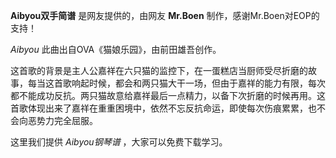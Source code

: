 

**Aibyou双手简谱** 是网友提供的，由网友 **Mr.Boen** 制作，感谢Mr.Boen对EOP的支持！

_Aibyou_ 此曲出自OVA《猫娘乐园》，由前田雄吾创作。

这首歌的背景是主人公嘉祥在六只猫的监控下，在一蛋糕店当厨师受尽折磨的故事，每当这首歌响起时候，都会和两只猫大干一场，但由于嘉祥的能力有限，每次都不能成功反抗。两只猫故意给嘉祥最后一点精力，以备下次折磨的时候再用。这首歌体现出来了嘉祥在重重困境中，依然不忘反抗命运，即使每次伤痕累累，也不会向恶势力完全屈服。

这里我们提供 _Aibyou钢琴谱_ ，大家可以免费下载学习。

